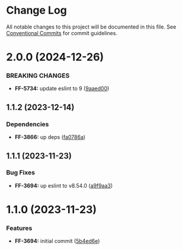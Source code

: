 # Change Log

All notable changes to this project will be documented in this file.
See [Conventional Commits](https://conventionalcommits.org) for commit guidelines.

# 2.0.0 (2024-12-26)


### BREAKING CHANGES


* **FF-5734:** update eslint to 9 ([9aaed00](https://github.com/cloud-ru-tech/frontend-tools/commit/9aaed00ca2bc6c347fa24ca0f63e2ea1ffb071a1))




## 1.1.2 (2023-12-14)


### Dependencies

* **FF-3866:** up deps ([fa0786a](https://github.com/cloud-ru-tech/frontend-tools/commit/fa0786a94f8f29f075ea0eac40e7eb1a31c833cf))





## 1.1.1 (2023-11-23)


### Bug Fixes

* **FF-3694:** up eslint to v8.54.0 ([a9f9aa3](https://github.com/cloud-ru-tech/frontend-tools/commit/a9f9aa3b9151f01c453efe6c307a0dd014b2f523))





# 1.1.0 (2023-11-23)


### Features

* **FF-3694:** initial commit ([5b4ed6e](https://github.com/cloud-ru-tech/frontend-tools/commit/5b4ed6ec2ba0ca9a4bc1e4099380d44e10c2e7f6))

